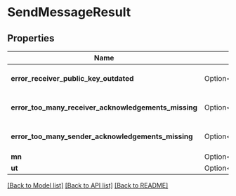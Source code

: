 # SendMessageResult

## Properties

Name | Type | Description | Notes
------------ | ------------- | ------------- | -------------
**error_receiver_public_key_outdated** | Option<**bool**> |  | [optional][default to false]
**error_too_many_receiver_acknowledgements_missing** | Option<**bool**> |  | [optional][default to false]
**error_too_many_sender_acknowledgements_missing** | Option<**bool**> |  | [optional][default to false]
**mn** | Option<[**models::MessageNumber**](MessageNumber.md)> |  | [optional]
**ut** | Option<[**models::UnixTime**](UnixTime.md)> |  | [optional]

[[Back to Model list]](../README.md#documentation-for-models) [[Back to API list]](../README.md#documentation-for-api-endpoints) [[Back to README]](../README.md)


